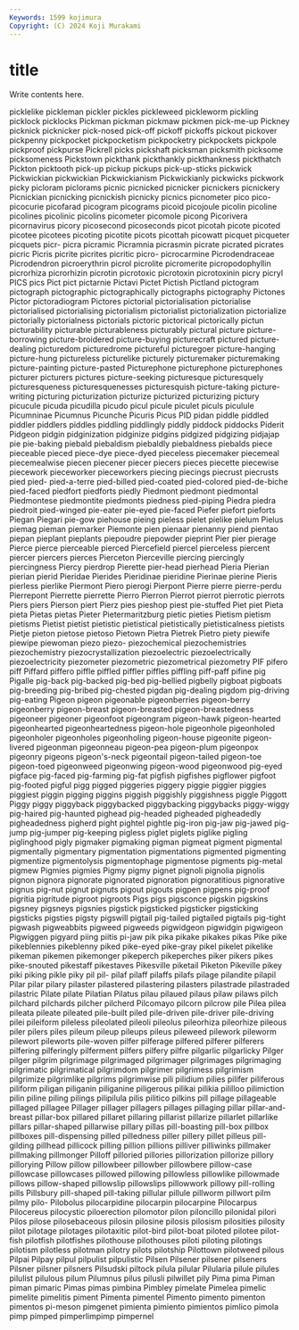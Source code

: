 ```yaml
---
Keywords: 1599 kojimura
Copyright: (C) 2024 Koji Murakami
---
```


# title

Write contents here.



 picklelike pickleman pickler pickles pickleweed pickleworm pickling picklock
picklocks Pickman pickman pickmaw pickmen pick-me-up Pickney picknick picknicker pick-nosed
pick-off pickoff pickoffs pickout pickover pickpenny pickpocket pickpocketism pickpocketry pickpockets
pickpole pickproof pickpurse Pickrell picks pickshaft picksman picksmith picksome picksomeness
Pickstown pickthank pickthankly pickthankness pickthatch Pickton picktooth pick-up pickup pickups
pick-up-sticks pickwick Pickwickian pickwickian Pickwickianism Pickwickianly pickwicks pickwork picky picloram
piclorams picnic picnicked picnicker picnickers picnickery Picnickian picnicking picnickish picnicky
picnics picnometer pico pico- picocurie picofarad picogram picograms picoid picojoule
picolin picoline picolines picolinic picolins picometer picomole picong Picorivera picornavirus
picory picosecond picoseconds picot picotah picote picoted picotee picotees picoting
picotite picots picottah picowatt picquet picqueter picquets picr- picra picramic
Picramnia picrasmin picrate picrated picrates picric Picris picrite picrites picritic
picro- picrocarmine Picrodendraceae Picrodendron picroerythrin picrol picrolite picromerite picropodophyllin picrorhiza
picrorhizin picrotin picrotoxic picrotoxin picrotoxinin picry picryl PICS pics Pict
pict pictarnie Pictavi Pictet Pictish Pictland pictogram pictograph pictographic pictographically
pictographs pictography Pictones Pictor pictoradiogram Pictores pictorial pictorialisation pictorialise pictorialised
pictorialising pictorialism pictorialist pictorialization pictorialize pictorially pictorialness pictorials pictoric pictorical
pictorically pictun picturability picturable picturableness picturably pictural picture picture-borrowing picture-broidered
picture-buying picturecraft pictured picture-dealing picturedom picturedrome pictureful picturegoer picture-hanging picture-hung
pictureless picturelike picturely picturemaker picturemaking picture-painting picture-pasted Picturephone picturephone picturephones
picturer picturers pictures picture-seeking picturesque picturesquely picturesqueness picturesquenesses picturesquish picture-taking
picture-writing picturing picturization picturize picturized picturizing pictury picucule picuda picudilla
picudo picul picule piculet piculs piculule Picumninae Picumnus Picunche Picuris
Picus PID pidan piddle piddled piddler piddlers piddles piddling piddlingly
piddly piddock piddocks Piderit Pidgeon pidgin pidginization pidginize pidgins pidgized
pidgizing pidjajap pie pie-baking piebald piebaldism piebaldly piebaldness piebalds piece
pieceable pieced piece-dye piece-dyed pieceless piecemaker piecemeal piecemealwise piecen piecener
piecer piecers pieces piecette piecewise piecework pieceworker pieceworkers piecing piecings
piecrust piecrusts pied pied- pied-a-terre pied-billed pied-coated pied-colored pied-de-biche pied-faced
piedfort piedforts piedly Piedmont piedmont piedmontal Piedmontese piedmontite piedmonts piedness
pied-piping Piedra piedra piedroit pied-winged pie-eater pie-eyed pie-faced Piefer piefort
pieforts Piegan Piegari pie-gow piehouse pieing pieless pielet pielike pielum
Pielus piemag pieman piemarker Piemonte pien pienaar pienanny piend pientao
piepan pieplant pieplants piepoudre piepowder pieprint Pier pier pierage Pierce
pierce pierceable pierced Piercefield piercel pierceless piercent piercer piercers pierces
Pierceton Pierceville piercing piercingly piercingness Piercy pierdrop Pierette pier-head pierhead
Pieria Pierian pierian pierid Pieridae Pierides Pieridinae pieridine Pierinae pierine
Pieris pierless pierlike Piermont Piero pierogi Pierpont Pierre pierre pierre-perdu
Pierrepont Pierrette pierrette Pierro Pierron Pierrot pierrot pierrotic pierrots Piers
piers Pierson piert Pierz pies pieshop piest pie-stuffed Piet piet
Pieta pieta Pietas pietas Pieter Pietermaritzburg pietic pieties Pietism pietism
pietisms Pietist pietist pietistic pietistical pietistically pietisticalness pietists Pietje pieton
pietose pietoso Pietown Pietra Pietrek Pietro piety piewife piewipe piewoman
piezo piezo- piezochemical piezochemistries piezochemistry piezocrystallization piezoelectric piezoelectrically piezoelectricity piezometer
piezometric piezometrical piezometry PIF pifero piff Piffard piffero piffle piffled
piffler piffles piffling piff-paff pifine pig Pigalle pig-back pig-backed pig-bed
pig-bellied pigbelly pigboat pigboats pig-breeding pig-bribed pig-chested pigdan pig-dealing pigdom
pig-driving pig-eating Pigeon pigeon pigeonable pigeonberries pigeon-berry pigeonberry pigeon-breast pigeon-breasted
pigeon-breastedness pigeoneer pigeoner pigeonfoot pigeongram pigeon-hawk pigeon-hearted pigeonhearted pigeonheartedness pigeon-hole
pigeonhole pigeonholed pigeonholer pigeonholes pigeonholing pigeon-house pigeonite pigeon-livered pigeonman pigeonneau
pigeon-pea pigeon-plum pigeonpox pigeonry pigeons pigeon's-neck pigeontail pigeon-tailed pigeon-toe pigeon-toed
pigeonweed pigeonwing pigeon-wood pigeonwood pig-eyed pigface pig-faced pig-farming pig-fat pigfish
pigfishes pigflower pigfoot pig-footed pigful pigg pigged piggeries piggery piggie
piggier piggies piggiest piggin pigging piggins piggish piggishly piggishness piggle
Piggott Piggy piggy piggyback piggybacked piggybacking piggybacks piggy-wiggy pig-haired pig-haunted
pighead pig-headed pigheaded pigheadedly pigheadedness pigherd pight pightel pightle pig-iron
pig-jaw pig-jawed pig-jump pig-jumper pig-keeping pigless piglet piglets piglike pigling
piglinghood pigly pigmaker pigmaking pigman pigmeat pigment pigmental pigmentally pigmentary
pigmentation pigmentations pigmented pigmenting pigmentize pigmentolysis pigmentophage pigmentose pigments pig-metal
pigmew Pigmies pigmies Pigmy pigmy pignet pignoli pignolia pignolis pignon
pignora pignorate pignorated pignoration pignoratitious pignorative pignus pig-nut pignut pignuts
pigout pigouts pigpen pigpens pig-proof pigritia pigritude pigroot pigroots Pigs
pigs pigsconce pigskin pigskins pigsney pigsneys pigsnies pigstick pigsticked pigsticker
pigsticking pigsticks pigsties pigsty pigswill pigtail pig-tailed pigtailed pigtails pig-tight
pigwash pigweabbits pigweed pigweeds pigwidgeon pigwidgin pigwigeon Pigwiggen pigyard piing
piitis pi-jaw pik pika pikake pikakes pikas Pike pike pikeblennies
pikeblenny piked pike-eyed pike-gray pikel pikelet pikelike pikeman pikemen pikemonger
pikeperch pikeperches piker pikers pikes pike-snouted pikestaff pikestaves Pikesville piketail
Piketon Pikeville pikey piki piking pikle piky pil pil- pilaf
pilaff pilaffs pilafs pilage pilandite pilapil Pilar pilar pilary pilaster
pilastered pilastering pilasters pilastrade pilastraded pilastric Pilate pilate Pilatian Pilatus
pilau pilaued pilaus pilaw pilaws pilch pilchard pilchards pilcher pilcherd
Pilcomayo pilcorn pilcrow pile Pilea pilea pileata pileate pileated pile-built
piled pile-driven pile-driver pile-driving pilei pileiform pileless pileolated pileoli pileolus
pileorhiza pileorhize pileous piler pilers piles pileum pileup pileups pileus
pileweed pilework pileworm pilewort pileworts pile-woven pilfer pilferage pilfered pilferer
pilferers pilfering pilferingly pilferment pilfers pilfery pilfre pilgarlic pilgarlicky Pilger
pilger pilgrim pilgrimage pilgrimaged pilgrimager pilgrimages pilgrimaging pilgrimatic pilgrimatical pilgrimdom
pilgrimer pilgrimess pilgrimism pilgrimize pilgrimlike pilgrims pilgrimwise pili pilidium pilies
pilifer piliferous piliform piligan piliganin piliganine piligerous pilikai pilikia pililloo
pilimiction pilin piline piling pilings pilipilula pilis pilitico pilkins pill
pillage pillageable pillaged pillagee Pillager pillager pillagers pillages pillaging pillar
pillar-and-breast pillar-box pillared pillaret pillaring pillarist pillarize pillarlet pillarlike pillars
pillar-shaped pillarwise pillary pillas pill-boasting pill-box pillbox pillboxes pill-dispensing pilled
pilledness piller pillery pillet pilleus pill-gilding pillhead pillicock pilling pillion
pillions pilliver pilliwinks pillmaker pillmaking pillmonger Pilloff pilloried pillories pillorization
pillorize pillory pillorying Pillow pillow pillowbeer pillowber pillowbere pillow-case pillowcase
pillowcases pillowed pillowing pillowless pillowlike pillowmade pillows pillow-shaped pillowslip pillowslips
pillowwork pillowy pill-rolling pills Pillsbury pill-shaped pill-taking pillular pillule pillworm
pillwort pilm pilmy pilo- Pilobolus pilocarpidine pilocarpin pilocarpine Pilocarpus Pilocereus
pilocystic piloerection pilomotor pilon piloncillo pilonidal pilori Pilos pilose pilosebaceous
pilosin pilosine pilosis pilosism pilosities pilosity pilot pilotage pilotages pilotaxitic
pilot-bird pilot-boat piloted pilotee pilot-fish pilotfish pilotfishes pilothouse pilothouses piloti
piloting pilotings pilotism pilotless pilotman pilotry pilots pilotship Pilottown pilotweed
pilous Pilpai Pilpay pilpul pilpulist pilpulistic Pilsen Pilsener pilsener pilseners
Pilsner pilsner pilsners Pilsudski piltock pilula pilular Pilularia pilule pilules
pilulist pilulous pilum Pilumnus pilus pilusli pilwillet pily Pima pima
Piman piman pimaric Pimas pimas pimbina Pimbley pimelate Pimelea pimelic
pimelite pimelitis piment Pimenta pimentel Pimento pimento pimenton pimentos pi-meson
pimgenet pimienta pimiento pimientos pimlico pimola pimp pimped pimperlimpimp pimpernel
